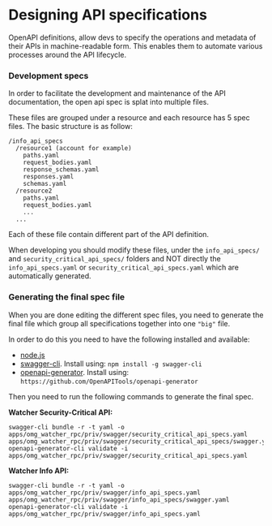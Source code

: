 # Designing API specifications

OpenAPI definitions, allow devs to specify the operations and metadata of their APIs in machine-readable form. This enables them to automate various processes around the API lifecycle.

### Development specs

In order to facilitate the development and maintenance of the API documentation, the open api spec is splat into multiple files.

These files are grouped under a resource and each resource has 5 spec files. The basic structure is as follow:
```
/info_api_specs
  /resource1 (account for example)
    paths.yaml
    request_bodies.yaml
    response_schemas.yaml
    responses.yaml
    schemas.yaml
  /resource2
    paths.yaml
    request_bodies.yaml
    ...
  ...
```

Each of these file contain different part of the API definition.

When developing you should modify these files, under the `info_api_specs/` and `security_critical_api_specs/` folders and NOT directly the `info_api_specs.yaml` or `security_critical_api_specs.yaml` which are automatically generated.

### Generating the final spec file

When you are done editing the different spec files, you need to generate the final file which group all specifications together into one `"big"` file.

In order to do this you need to have the following installed and available:
  - [node.js](https://nodejs.org/en/download/package-manager/)
  - [swagger-cli](https://www.npmjs.com/package/swagger-cli). Install using: `npm install -g swagger-cli`
  - [openapi-generator](https://github.com/OpenAPITools/openapi-generator). Install using: `https://github.com/OpenAPITools/openapi-generator`

Then you need to run the following commands to generate the final spec.

**Watcher Security-Critical API:**

```
swagger-cli bundle -r -t yaml -o apps/omg_watcher_rpc/priv/swagger/security_critical_api_specs.yaml apps/omg_watcher_rpc/priv/swagger/security_critical_api_specs/swagger.yaml
openapi-generator-cli validate -i apps/omg_watcher_rpc/priv/swagger/security_critical_api_specs.yaml
```

**Watcher Info API:**

```
swagger-cli bundle -r -t yaml -o apps/omg_watcher_rpc/priv/swagger/info_api_specs.yaml apps/omg_watcher_rpc/priv/swagger/info_api_specs/swagger.yaml
openapi-generator-cli validate -i apps/omg_watcher_rpc/priv/swagger/info_api_specs.yaml
```
